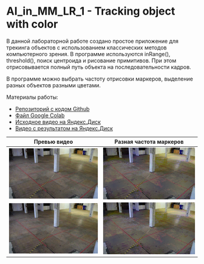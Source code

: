 # AI_in_MM_LR_1 - Tracking object with color

В данной лабораторной работе создано простое приложение для трекинга объектов с использованием классических методов компьютерного зрения. В программе используются inRange(), threshold(), поиск центроида и рисование примитивов. При этом отрисовывается полный путь объекта на последовательности кадров.

В программе можно выбрать частоту отрисовки маркеров, выделение разных объектов разными цветами.

Материалы работы:
- [Репозиторий с кодом Github](https://github.com/Eagle-008/AI_in_MM_LR_1)
- [Файл Google Colab](https://colab.research.google.com/drive/1OsfRy4LvdC0s6GI8N6vmILhQu22eO5Hy?usp=sharing)
- [Исходное видео на Яндекс.Диск](https://disk.yandex.ru/i/OENZkDXc9lQfzg)
- [Видео с результатом на Яндекс.Диск](https://disk.yandex.ru/i/SpxX4MlC5fOUqA)

|                        Превью видео                     |                     Разная частота маркеров             |
| :-----------------------------------------------------: | :-----------------------------------------------------: |
| ![marker_in_1_frame](preview/marker_in_1_frame.gif)     | ![marker_in_3_frames](preview/marker_in_3_frames.gif)   |
| ![marker_in_10_frames](preview/marker_in_10_frames.gif) | ![marker_in_30_frames](preview/marker_in_30_frames.gif) |||

